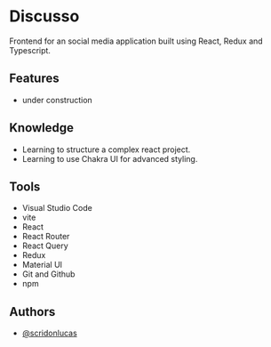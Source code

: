 # Discusso

Frontend for an social media application built using React, Redux and Typescript.

## Features

- under construction

## Knowledge

- Learning to structure a complex react project.
- Learning to use Chakra UI for advanced styling.

## Tools

- Visual Studio Code
- vite
- React
- React Router
- React Query
- Redux
- Material UI
- Git and Github
- npm

## Authors

- [@scridonlucas](https://www.github.com/scridonlucas)
